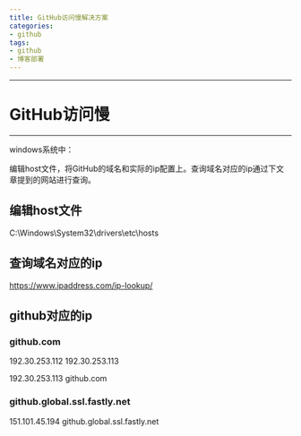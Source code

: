 ```yaml
---
title: GitHub访问慢解决方案
categories:
- github
tags:
- github
- 博客部署
---
```


---
# GitHub访问慢
---

windows系统中：

编辑host文件，将GitHub的域名和实际的ip配置上。查询域名对应的ip通过下文章提到的网站进行查询。

## 编辑host文件

C:\Windows\System32\drivers\etc\hosts

## 查询域名对应的ip

https://www.ipaddress.com/ip-lookup/

## github对应的ip

### github.com

192.30.253.112
192.30.253.113

192.30.253.113 github.com

### github.global.ssl.fastly.net

151.101.45.194 github.global.ssl.fastly.net